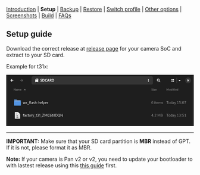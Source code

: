 [Introduction](README.md) | **Setup** | [Backup](README_backup.md) | [Restore](README_restore.md) | [Switch profile](README_switch_profile.md) | [Other options](README_other_options.md) | [Screenshots](README_screenshots.md) | [Build](README_build.md) | [FAQs](README_FAQs.md)



## Setup guide

Download the correct release at [release page](https://github.com/archandanime/wz_flash-helper/releases/latest) for your camera SoC and extract to your SD card.

Example for t31x:

![Alt text](https://raw.githubusercontent.com/archandanime/wz_flash-helper/main/images/setup_01.png)

-----
**IMPORTANT:** Make sure that your SD card partition is **MBR** instead of GPT. If it is not, please format it as MBR.

**Note:** If your camera is Pan v2 or v2, you need to update your bootloader to with lastest release using this [this guide](https://github.com/gtxaspec/wz_mini_hacks/wiki/Setup-&-Installation) first.
